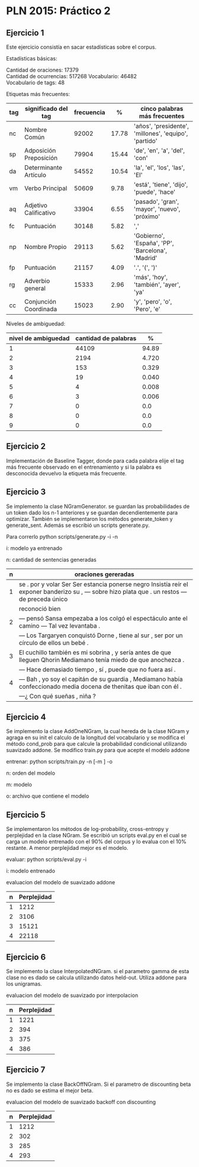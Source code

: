 PLN 2015: Práctico 2
================================================


Ejercicio 1
-----------

Este ejercicio consistía en sacar estadísticas sobre el corpus.

Estadísticas básicas:

Cantidad de oraciones:    17379  
Cantidad de ocurrencias:  517268 
Vocabulario:              46482  
Vocabulario de tags:      48     

Etiquetas más frecuentes:

| tag | significado del tag    | frecuencia | %     | cinco palabras más frecuentes                         |
|-----|------------------------|------------|-------|-------------------------------------------------------|
| nc  | Nombre Común           |   92002    | 17.78 | 'años', 'presidente', 'millones', 'equipo', 'partido' |
| sp  | Adposición Preposición |   79904    | 15.44 | 'de', 'en', 'a', 'del', 'con'                         |
| da  | Determinante Artículo  |   54552    | 10.54 | 'la', 'el', 'los', 'las', 'El'                        |
| vm  | Verbo Principal        |   50609    | 9.78  | 'está', 'tiene', 'dijo', 'puede', 'hace'              |
| aq  | Adjetivo Calificativo  |   33904    | 6.55  | 'pasado', 'gran', 'mayor', 'nuevo', 'próximo'         |
| fc  | Puntuación             |   30148    | 5.82  | ','                                                   |
| np  | Nombre Propio          |   29113    | 5.62  | 'Gobierno', 'España', 'PP', 'Barcelona', 'Madrid'     |
| fp  | Puntuación             |   21157    | 4.09  | '.', '(', ')'                                         |
| rg  | Adverbio general       |   15333    | 2.96  | 'más', 'hoy', 'también', 'ayer', 'ya'                 |
| cc  | Conjunción Coordinada  |   15023    | 2.90  | 'y', 'pero', 'o', 'Pero', 'e'                         |

Niveles de ambiguedad:

| nivel de ambiguedad | cantidad de palabras | %     |
|---------------------|----------------------|-------|
|       1             |     44109            | 94.89 |
|       2             |     2194             | 4.720 |
|       3             |     153              | 0.329 |
|       4             |     19               | 0.040 |
|       5             |     4                | 0.008 |
|       6             |     3                | 0.006 |
|       7             |     0                | 0.0   |
|       8             |     0                | 0.0   |
|       9             |     0                | 0.0   |



Ejercicio 2
-----------
Implementación de Baseline Tagger, donde para cada palabra elije el tag más frecuente observado
en el entrenamiento y si la palabra es desconocida devuelvo la etiqueta más frecuente.


Ejercicio 3
-----------

Se implemento la clase NGramGenerator. se guardan las probabilidades de un token dado los n-1 anteriores y
se guardan decendientemente para optimizar.
También se implementaron los métodos generate_token y generate_sent.
Además se escribió un scripts generate.py. 

Para correrlo python scripts/generate.py -i <file> -n <n>


i: modelo ya entrenado

n: cantidad de sentencias generadas


| n | oraciones gereradas                                                                                                                             |
|---|-------------------------------------------------------------------------------------------------------------------------------------------------|
| 1 | se . por y volar Ser Ser estancia ponerse negro Insistía reír el exponer banderizo su , — sobre hizo plata que . un restos — de preceda único |
|   | reconoció bien                                                                                                                                  |
| 2 | — pensó Sansa empezaba a los colgó el espectáculo ante el camino — Tal vez levantaba .                                                          |
|   | — Los Targaryen conquistó Dorne , tiene al sur , ser por un círculo de ellos un bebé .                                                          |
| 3 | El cuchillo también es mi sobrina , y sería antes de que lleguen Qhorin Mediamano tenía miedo de que anochezca .                        |
|   | — Hace demasiado tiempo , sí , puede que no fuera así .                                                                                         |
| 4 | — Bah , yo soy el capitán de su guardia , Mediamano había confeccionado media docena de thenitas que iban con él .                               |
|   | —¿ Con qué sueñas , niña ?                                                                                                                      |


Ejercicio 4
-----------

Se implemento la clase AddOneNGram, la cual hereda de la clase NGram y agraga en su init el calculo de la longitud
del vocabulario y se modifica el método cond_prob para que calcule la probabilidad condicional utilizando
suavizado addone.
Se modifico train.py para que acepte el modelo addone

entrenar: python scripts/train.py -n <n> [-m <model>] -o <file> 

n: orden del modelo

m: modelo

o: archivo que contiene el modelo


Ejercicio 5
-----------

Se implementaron los métodos de log-probability, cross-entropy y perplejidad en la clase NGram.
Se escribió un scripts eval.py en el cual se carga un modelo entrenado con el 90% del corpus y 
lo evalua con el 10% restante. 
A menor perplejidad mejor es el modelo.

evaluar: python scripts/eval.py -i <file>

i: modelo entrenado

evaluacion del modelo de suavizado addone

| n | Perplejidad |
|---|-------------|
| 1 | 1212        |
| 2 | 3106        |
| 3 | 15121       |
| 4 | 22118       |


Ejercicio 6
-----------

Se implemento la clase InterpolatedNGram. si el parametro gamma de esta clase no es dado se calcula utilizando
datos held-out. Utiliza addone para los unigramas.

evaluacion del modelo de suavizado por interpolacion

| n | Perplejidad |
|---|-------------|
| 1 | 1221        |
| 2 | 394         |
| 3 | 375         |
| 4 | 386         |

Ejercicio 7
-----------
Se implemento la clase BackOffNGram. Si el parametro de discounting beta no es dado se estima el mejor beta.

evaluacion del modelo de suavizado backoff con discounting

| n | Perplejidad |
|---|-------------|
| 1 | 1212        |
| 2 | 302         |
| 3 | 285         |
| 4 | 293         |

